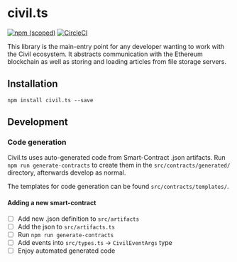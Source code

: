 # civil.ts
[![npm (scoped)](https://img.shields.io/npm/v/civil.ts.svg)](https://www.npmjs.com/package/civil.ts)
[![CircleCI](https://circleci.com/gh/joincivil/civil.ts.svg?style=svg)](https://circleci.com/gh/joincivil/civil.ts)

This library is the main-entry point for any developer wanting to work with the Civil ecosystem. It abstracts communication with the Ethereum blockchain as well as storing and loading articles from file storage servers.

## Installation
```
npm install civil.ts --save
```

## Development
### Code generation
Civil.ts uses auto-generated code from Smart-Contract .json artifacts.
Run ```npm run generate-contracts``` to create them in the `src/contracts/generated/` directory, afterwards develop as normal.

The templates for code generation can be found `src/contracts/templates/`.

#### Adding a new smart-contract
- [ ] Add new .json definition to `src/artifacts`
- [ ] Add the json to `src/artifacts.ts`
- [ ] Run `npm run generate-contracts`
- [ ] Add events into `src/types.ts` -> `CivilEventArgs` type
- [ ] Enjoy automated generated code
